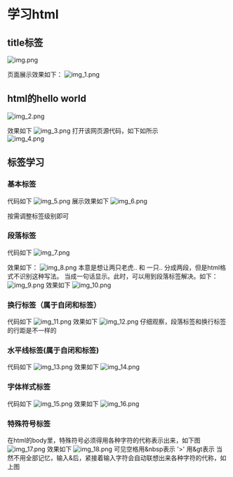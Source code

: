 # 学习html
## title标签
![img.png](img.png)

页面展示效果如下：
![img_1.png](img_1.png)

## html的hello world
![img_2.png](img_2.png)

效果如下
![img_3.png](img_3.png)
打开该网页源代码，如下如所示  
![img_4.png](img_4.png)

## 标签学习
### 基本标签
代码如下
![img_5.png](img_5.png)
展示效果如下
![img_6.png](img_6.png)

按需调整标签级别即可

### 段落标签
代码如下
![img_7.png](img_7.png)

效果如下：
![img_8.png](img_8.png)
本意是想让两只老虎.. 和 一只.. 分成两段，但是html格式不识别这种写法。
当成一句话显示。此时，可以用到段落标签解决。如下：
![img_9.png](img_9.png)
效果如下
![img_10.png](img_10.png)

### 换行标签（属于自闭和标签）
代码如下
![img_11.png](img_11.png)
效果如下
![img_12.png](img_12.png)
仔细观察，段落标签和换行标签的行距是不一样的

### 水平线标签(属于自闭和标签)
代码如下
![img_13.png](img_13.png)
效果如下
![img_14.png](img_14.png)

### 字体样式标签
代码如下
![img_15.png](img_15.png)
效果如下
![img_16.png](img_16.png)

### 特殊符号标签
在html的body里，特殊符号必须得用各种字符的代称表示出来，如下图
![img_17.png](img_17.png)
效果如下
![img_18.png](img_18.png)
可见空格用&nbsp表示
'>' 用&gt表示
当然不用全部记忆，输入&后，紧接着输入字符会自动联想出来各种字符的代称，如上图